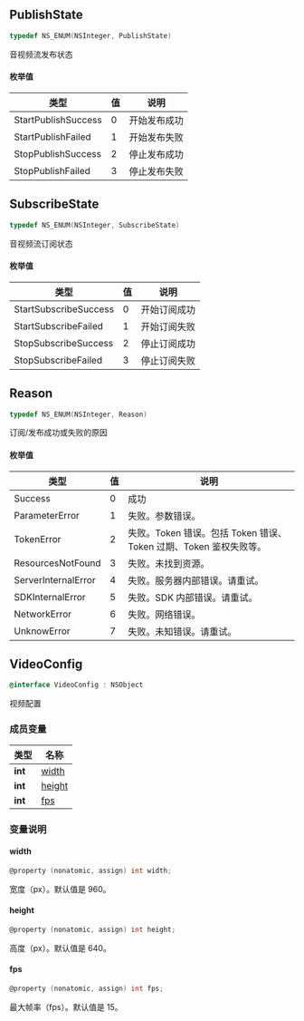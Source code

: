 ## PublishState
```objectivec
typedef NS_ENUM(NSInteger, PublishState)
```

音视频流发布状态


#### 枚举值

| 类型 | 值 | 说明 |
| --- | --- | --- |
| StartPublishSuccess | 0 | 开始发布成功 |
| StartPublishFailed | 1 | 开始发布失败 |
| StopPublishSuccess | 2 | 停止发布成功 |
| StopPublishFailed | 3 | 停止发布失败 |


## SubscribeState
```objectivec
typedef NS_ENUM(NSInteger, SubscribeState)
```

音视频流订阅状态


#### 枚举值

| 类型 | 值 | 说明 |
| --- | --- | --- |
| StartSubscribeSuccess | 0 | 开始订阅成功 |
| StartSubscribeFailed | 1 | 开始订阅失败 |
| StopSubscribeSuccess | 2 | 停止订阅成功 |
| StopSubscribeFailed | 3 | 停止订阅失败 |


## Reason
```objectivec
typedef NS_ENUM(NSInteger, Reason)
```

订阅/发布成功或失败的原因


#### 枚举值

| 类型 | 值 | 说明 |
| --- | --- | --- |
| Success | 0 | 成功 |
| ParameterError | 1 | 失败。参数错误。 |
| TokenError | 2 | 失败。Token 错误。包括 Token 错误、Token 过期、Token 鉴权失败等。 |
| ResourcesNotFound | 3 | 失败。未找到资源。 |
| ServerInternalError | 4 | 失败。服务器内部错误。请重试。 |
| SDKInternalError | 5 | 失败。SDK 内部错误。请重试。 |
| NetworkError | 6 | 失败。网络错误。 |
| UnknowError | 7 | 失败。未知错误。请重试。 |


## VideoConfig
```objectivec
@interface VideoConfig : NSObject
```

视频配置


### 成员变量

| 类型 | 名称 |
| --- | --- |
| **int** | [width](#VideoConfig-width) |
| **int** | [height](#VideoConfig-height) |
| **int** | [fps](#VideoConfig-fps) |


### 变量说明
<span id="VideoConfig-width"></span>
#### width
```objectivec
@property (nonatomic, assign) int width;
```
宽度（px）。默认值是 960。


<span id="VideoConfig-height"></span>
#### height
```objectivec
@property (nonatomic, assign) int height;
```
高度（px）。默认值是 640。


<span id="VideoConfig-fps"></span>
#### fps
```objectivec
@property (nonatomic, assign) int fps;
```
最大帧率（fps）。默认值是 15。



